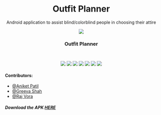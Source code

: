 <h1 align='middle'>Outfit Planner</h1>
<p align='middle' /> Android application to assist blind/colorblind people in choosing their attire
<p align="middle"><img src="https://img.shields.io/badge/Work-In%20Progress-Green.svg">

<div align="center">

<h3> Outfit Planner </h3>
<br>
<p align = "center">
<img src="./Images/Screenshot_Top1.png">
<img src="./Images/Screenshot_Top2.png">
<img src="./Images/Screenshot_Top3.png">
<img src="./Images/Screenshot_Bottom1.png">
<img src="./Images/Screenshot_Bottom2.png">
<img src="./Images/Screenshot_Bottom3.png">
<img src="./Images/Screenshot_Verdict.png">
</p>
</div>

#### Contributors:
- [@Aniket Patil](https://github.com/aniketp319)
- [@Greeva Shah](https://github.com/greevashah)
- [@Raj Vora](https://github.com/raj-vora)

##### Download the APK [HERE](https://drive.google.com/open?id=1bYrZuFSWBl0lN1Km4prO9nU1zDwvXTrR)
